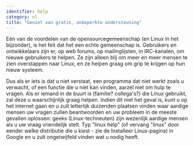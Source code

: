 ```yaml
---
identifier: help
category: nl
title: "Geniet van gratis, onbeperkte ondersteuning"
---
```


Eén van de voordelen van de opensourcegemeenschap (en Linux in het
bijzonder), is het feit dat het een echte gemeenschap is. Gebruikers
en ontwikkelaars zijn er, op web forums, op mailinglijsten, in
IRC-kanalen, om nieuwe gebruikers te helpen. Ze zijn alleen blij om
meer en meer mensen te zien overstappen naar Linux, en ze helpen graag
om grip te krijgen op hun nieuw systeem.

Dus als er iets is dat u niet verstaat, een programma dat niet werkt
zoals u verwacht, of een functie die u niet kan vinden, aarzel niet om
hulp te vragen. Als er iemand in de buurt is (familie? collega's?) die
Linux gebruikt, zal deze u waarschijnlijk graag helpen.
Indien dit niet het geval is, kunt u op het internet gaan en u zult
letterlijk duizenden plaatsen vinden waar aardige mensen uw vragen zullen
beantwoorden en uw probleem in de meeste gevallen oplossen: geeks
(Linux-techneuten) zijn wezenlijk aardige mensen als u uw vraag
vriendelijk stelt. Typ "linux help" (of vervang "linux" door eender welke
distributie die u kiest - zie de Installeer Linux-pagina) in Google en u zult
ongetwijfeld vinden wat u nodig heeft.





